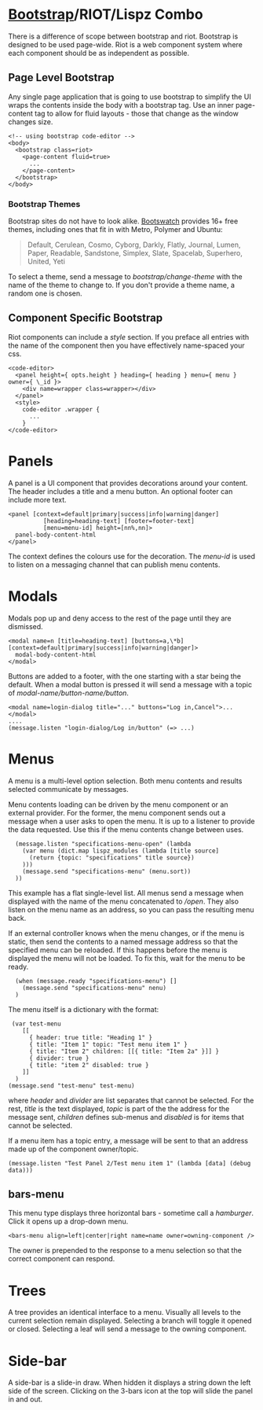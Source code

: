 # [Bootstrap](http://getbootstrap.com/)/RIOT/Lispz Combo

There is a difference of scope between bootstrap and riot. Bootstrap is designed to be used page-wide. Riot is a web component system where each component should be as independent as possible.

## Page Level Bootstrap

Any single page application that is going to use bootstrap to simplify the UI wraps the contents inside the body with a bootstrap tag. Use an inner page-content tag to allow for fluid layouts - those that change as the window changes size.

    <!-- using bootstrap code-editor -->
    <body>
      <bootstrap class=riot>
        <page-content fluid=true>
          ...
        </page-content>
      </bootstrap>
    </body>

### Bootstrap Themes

Bootstrap sites do not have to look alike. [Bootswatch](https://bootswatch.com/) provides 16+ free themes, including ones that fit in with Metro, Polymer and Ubuntu:

> Default, Cerulean, Cosmo, Cyborg, Darkly, Flatly, Journal, Lumen, Paper, Readable, Sandstone, Simplex, Slate, Spacelab, Superhero, United, Yeti

To select a theme, send a message to _bootstrap/change-theme_ with the name of the theme to change to. If you don't provide a theme name, a random one is chosen.

## Component Specific Bootstrap

Riot components can include a _style_ section. If you preface all entries with the name of the component then you have effectively name-spaced your css.

    <code-editor>
      <panel height={ opts.height } heading={ heading } menu={ menu } owner={ \_id }>
        <div name=wrapper class=wrapper></div>
      </panel>
      <style>
        code-editor .wrapper {
          ...
        }
    </code-editor>

# Panels

A panel is a UI component that provides decorations around your content. The header includes a title and a menu button. An optional footer can include more text.

    <panel [context=default|primary|success|info|warning|danger]
              [heading=heading-text] [footer=footer-text]
              [menu=menu-id] height=[nn%,nn]>
      panel-body-content-html
    </panel>

The context defines the colours use for the decoration. The _menu-id_ is used to listen on a messaging channel that can publish menu contents.

# Modals

Modals pop up and deny access to the rest of the page until they are dismissed.

    <modal name=n [title=heading-text] [buttons=a,\*b] [context=default|primary|success|info|warning|danger]>
      modal-body-content-html
    </modal>

Buttons are added to a footer, with the one starting with a star being the default. When a modal button is pressed it will send a message with a topic of _modal-name/button-name/button_.

    <modal name=login-dialog title="..." buttons="Log in,Cancel">...</modal>
    ....
    (message.listen "login-dialog/Log in/button" (=> ...)

# Menus

A menu is a multi-level option selection. Both menu contents and results selected communicate by messages.

Menu contents loading can be driven by the menu component or an external provider. For the former, the menu component sends out a message when a user asks to open the menu. It is up to a listener to provide the data requested. Use this if the menu contents change between uses.

      (message.listen "specifications-menu-open" (lambda
        (var menu (dict.map lispz_modules (lambda [title source]
          (return {topic: "specifications" title source})
        )))
        (message.send "specifications-menu" (menu.sort))
      ))

This example has a flat single-level list. All menus send a message when displayed with the name of the menu concatenated to _/open_. They also listen on the menu name as an address, so you can pass the resulting menu back.

If an external controller knows when the menu changes, or if the menu is static, then send the contents to a named message address so that the specified menu can be reloaded. If this happens before the menu is displayed the menu will not be loaded. To fix this, wait for the menu to be ready.

      (when (message.ready "specifications-menu") []
        (message.send "specifications-menu" nenu)
      )        
The menu itself is a dictionary with the format:

     (var test-menu
        [[
          { header: true title: "Heading 1" }
          { title: "Item 1" topic: "Test menu item 1" }
          { title: "Item 2" children: [[{ title: "Item 2a" }]] }
          { divider: true }
          { title: "item 2" disabled: true }
        ]]
      )
    (message.send "test-menu" test-menu)

where _header_ and _divider_ are list separates that cannot be selected. For the rest, _title_ is the text displayed, _topic_ is part of the the address for the message sent, _children_ defines sub-menus and _disabled_ is for items that cannot be selected.

If a menu item has a topic entry, a message will be sent to that an address made up of the component owner/topic.

    (message.listen "Test Panel 2/Test menu item 1" (lambda [data] (debug data)))

## bars-menu

This menu type displays three horizontal bars - sometime call a _hamburger_. Click it opens up a drop-down menu.

    <bars-menu align=left|center|right name=name owner=owning-component />

The owner is prepended to the response to a menu selection so that the correct component can respond.

# Trees

A tree provides an identical interface to a menu. Visually all levels to the current selection remain displayed. Selecting a branch will toggle it opened or closed. Selecting a leaf will send a message to the owning component.

# Side-bar

A side-bar is a slide-in draw. When hidden it displays a string down the left side of the screen. Clicking on the 3-bars icon at the top will slide the panel in and out.
